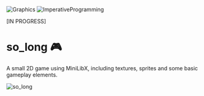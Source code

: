 ![Graphics](https://img.shields.io/badge/Graphics-306998) ![ImperativeProgramming](https://img.shields.io/badge/ImperativeProgramming-306998)

[IN PROGRESS]
# so_long :video_game:
A small 2D game using MiniLibX, including textures, sprites and some basic gameplay elements.

![so_long](https://user-images.githubusercontent.com/56933400/137421985-f9af5939-797e-4e8f-9bea-5d7b7d55b7d1.png)
